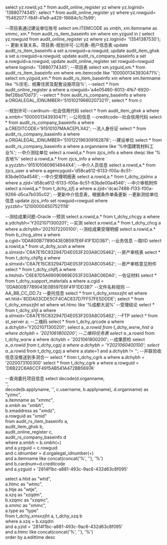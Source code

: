 select yz.rowid,yz.* from audit_online_register yz where yz.loginid= '13880774345';
select * from audit_online_register yz where yz.rowguid= 'f5462077-f84f-41e9-a429-16684c1c7b99';

--项目表通过建设单位账号
select
  xm.ITEMCODE as xmbh,
  xm.itemname as xmmc,
  xm.* 
from
  audit_rs_item_baseinfo xm 
where
  xm.yzguid in ( select yz.rowguid from audit_online_register yz where yz.loginid= '13541387530');
-- 更新关联关系，项目表-规划许可-公司表-用户信息表
update audit_rs_item_baseinfo a set a.rowguid=a.rowguid;
update audit_item_ghxk a set a.rowguid=a.rowguid;
update audit_rs_company_baseinfo a set a.rowguid=a.rowguid;
update audit_online_register set rowguid=rowguid where loginid= '13880774345';
--项目表
select xm.yzguid,xm.* from  audit_rs_item_baseinfo xm where xm.itemcode like '1000001343930471%';
select xm.yzguid,xm.* from  audit_rs_item_baseinfo xm where xm.itemname like '%住宅、统筹住房及配套设施项目%';
--select * from audit_online_register a where a.rowguid='a4e05480-6013-4fb7-8920-9ef26bd70d73';
--select * from audit_rs_company_baseinfo a where a.ORGALEGAL_IDNUMBER='510102196602073211';
select * from c

--规划许可--cardnum--社会信用代码
select * from audit_item_ghxk a where a.xmbh='1000001343930471';
--公司信息
--creditcode--社会信用代码
select * from audit_rs_company_baseinfo a where a.CREDITCODE='91510107MAACEPLX42';
--法人身份证
select * from audit_rs_company_baseinfo a where a.ORGALEGAL_IDNUMBER='510122196309162878';
--建设单位
select * from audit_rs_company_baseinfo a where a.organname like '%中国建筑材料工业%';
--中介测绘单位
select a.rowid,a.* from zjcs_info a where dwqc like '%吉地%'
select a.rowid,a.* from zjcs_info a where a.yyzzbh='9151010609614944X4';
--中介人员信息
select a.rowid,a.* from zjcs_user a where a.agencyguid='d58ca612-6133-f00a-8c51-83bde00a4546';
--中介受理明细表
select a.rowid,a.* from t_dchy_zjslmx a where a.zjid='d58ca612-6133-f00a-8c51-83bde00a4546';
--中介审核附件
select a.rowid,a.* from t_dchy_zjfj a where a.zjid='dcac7488-f133-f00a-9266-d5ca7b035c02'; 
--更新中介信息表，根据条件单条更新
--更新测绘单位信息
update zjcs_info  set rowguid=rowguid where yyzzbh='121000004507521118'

--测绘成果问题-Oracle
--预测
select a.rowid,a.* from t_dchy_chcgy a where a.ydchybh='Y2021071300201';
--实测
select a.rowid,a.* from t_dchy_chcg a where a.dchybh='2021072200100';
--测绘成果受理明细
select a.rowid,a.* from b_chcg_slmx a where a.cgid='0DA800B7789043E0B597E6F41F1DD3B7';
--业务信息  --取IID
select a.rowid,a.* from ut_dchy_scsh a where a.slmxid='C6A7E15C832947D4E053F203A8C05462';
--房产审核表
select * from t_dchy_chjlfg a where a.slmxid='C6A7E15C832947D4E053F203A8C05462';
--房产审核意见附件
select * from t_dchy_chjlfj a where a.htshid='C6E87D5A69090969E053F203A8C06DA0';
--佐证材料
select * from t_dchy_support_materials a where a.cgid = '0DA800B7789043E0B597E6F41F1DD3B7'
--文件名称规则
--AA_BB_CC_DD.7z
--委托信息
select * from t_dchy_xmsxzjht wt where wt.htid='8DDA03CDE5CF4CAC837D7FF57FE5DDDE';
select * from t_dchy_xmsxzjht wt where wt.htmc like '%成都大润%'
--受理结论
select * from t_dchy_shjl a where a.slmxid='C6A7E15C832947D4E053F203A8C05462';
--FTP
select * from st_server a;
--二维码
select * from t_dchy_qrcode a where a.dchybh='Y2021071300201';
select a.*,a.rowid from t_dchy_wsrw_hist a where dchybh = '2021061800200';
--二维码任务表
select a.*,a.rowid from  t_dchy_wsrw a where dchybh = '2021061800200';
--成果质检
select a.*,a.rowid from t_dchy_cgzj a where  a.dchybh = 'Y2021060400100';
select a.*,a.rowid from t_dchy_cgzj a where  a.state=1 and a.dchybh != '';
--并联验收信息没推送到多测合一
select * from t_dchy_cgrk a where a.dchybh = '2020073100300'
select * from t_dchy_cgrk a where a.rowguid = 'D6B22C6A6CCF4915AB541A472BB5697A'


--查询委托项目信息
  select decode(d.organname,                                      
                '',                                               
                decode(b.applyname, '', c.username, b.applyname), 
                d.organname) as "yzmc",                         
         a.itemname  as "xmmc",                                 
         a.xmbh      as "xmbh",                                 
         b.xmaddress as "xmdz",                                 
         a.rowguid   as "xmid"                                  
    from audit_rs_item_baseinfo    a,                             
         audit_item_ghxk           b,                             
         audit_online_register     c,                             
         audit_rs_company_baseinfo d                              
   where a.xmbh = b.xmbh(+)                                       
     and a.yzguid = c.rowguid                                     
     and c.idnumber = d.orgalegal_idnumber(+)                     
     and a.itemname like concat(concat('%', ''), '%')             
     and b.cardnum=d.creditcode                                   
     and a.yzguid = '2814f1bc-a881-493c-9ac6-432d63c8f095'


  select a.htid  as "wtid",                     
       a.htmc  as "wtmc",                       
       a.htje  as "wtje",                       
       a.xzq   as "xzqdm",                      
       b.xzqmc as "xzqmc",                      
       a.xmmc  as "xmmc",                       
       a.type  as "type"                        
  from t_dchy_xmsxzjht a, t_dchy_xzq b            
 where a.xzq = b.xzqdm                            
   and a.yzid = '2814f1bc-a881-493c-9ac6-432d63c8f095'                                
   and a.htmc like concat(concat('%', ''), '%')   
 order by a.edittime desc
